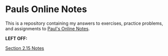 # Pauls Online Notes

This is a repository containing my answers to exercises, practice problems, and
assignments to [Paul's Online Notes](https://tutorial.math.lamar.edu/).

**LEFT OFF:**

[Section 2.15 Notes](https://tutorial.math.lamar.edu/Classes/Alg/SolveAbsValueIneq.aspx)
